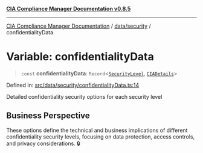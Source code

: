 [**CIA Compliance Manager Documentation v0.8.5**](../../../README.md)

***

[CIA Compliance Manager Documentation](../../../modules.md) / [data/security](../README.md) / confidentialityData

# Variable: confidentialityData

> `const` **confidentialityData**: `Record`\<[`SecurityLevel`](../../../types/cia/type-aliases/SecurityLevel.md), [`CIADetails`](../../../types/cia-services/interfaces/CIADetails.md)\>

Defined in: [src/data/security/confidentialityData.ts:14](https://github.com/Hack23/cia-compliance-manager/blob/3ae0301247f765ba03c8c0fe645db4718bb8af76/src/data/security/confidentialityData.ts#L14)

Detailed confidentiality security options for each security level

## Business Perspective

These options define the technical and business implications of different
confidentiality security levels, focusing on data protection, access controls,
and privacy considerations. 🔒

